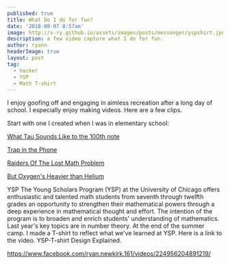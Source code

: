 ```yaml
---
published: true
title: What Do I do for fun? 
date: '2018-08-07 8:57am'
image: http://x-ry.github.io/assets/images/posts/messenger/yspshirt.jpg
description: a few video capture what I do for fun. 
author: ryann	
headerImage: true
layout: post
tag:
  - hacker
  - YSP
  - Math T-shirt
---
```


I enjoy goofing off and engaging in aimless recreation after a long day of school. I especially enjoy making videos. Here are a few clips. 

Start with one I created when I was in elementary school: 

[What Tau Sounds Like to the 100th note](https://www.youtube.com/watch?v=ne8hEfVqK0o&t=110s)

[Trap in the Phone](https://www.youtube.com/watch?v=QYrDnpfR-Kg&t=3s)

[Raiders Of The Lost Math Problem](https://www.youtube.com/watch?v=kTvGtnOyJqI&t=1s)

[But Oxygen's Heavier than Helium](https://www.youtube.com/watch?v=31TuHZr8tRQ)









<span class="drop-cap">YSP</span> The Young Scholars Program (YSP) at the University of Chicago offers enthusiastic and talented math students from seventh through twelfth grades an opportunity to strengthen their mathematical powers through a deep experience in mathematical thought and effort. The intention of the program is to broaden and enrich students' understanding of mathematics. Last year's key topics are in number theory. At the end of the summer camp. I made a T-shirt to reflect what we've learned at YSP. Here is a link to the video. YSP-T-shirt Design Explained. 

https://www.facebook.com/ryan.newkirk.161/videos/224956204891219/





